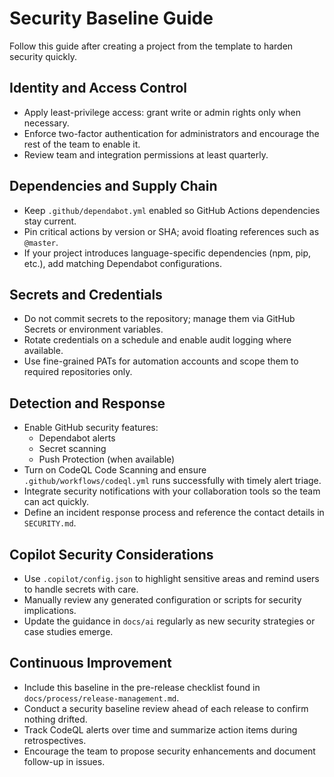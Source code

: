# Security Baseline Guide

Follow this guide after creating a project from the template to harden security quickly.

## Identity and Access Control
- Apply least-privilege access: grant write or admin rights only when necessary.
- Enforce two-factor authentication for administrators and encourage the rest of the team to enable it.
- Review team and integration permissions at least quarterly.

## Dependencies and Supply Chain
- Keep `.github/dependabot.yml` enabled so GitHub Actions dependencies stay current.
- Pin critical actions by version or SHA; avoid floating references such as `@master`.
- If your project introduces language-specific dependencies (npm, pip, etc.), add matching Dependabot configurations.

## Secrets and Credentials
- Do not commit secrets to the repository; manage them via GitHub Secrets or environment variables.
- Rotate credentials on a schedule and enable audit logging where available.
- Use fine-grained PATs for automation accounts and scope them to required repositories only.

## Detection and Response
- Enable GitHub security features:
  - Dependabot alerts
  - Secret scanning
  - Push Protection (when available)
- Turn on CodeQL Code Scanning and ensure `.github/workflows/codeql.yml` runs successfully with timely alert triage.
- Integrate security notifications with your collaboration tools so the team can act quickly.
- Define an incident response process and reference the contact details in `SECURITY.md`.

## Copilot Security Considerations
- Use `.copilot/config.json` to highlight sensitive areas and remind users to handle secrets with care.
- Manually review any generated configuration or scripts for security implications.
- Update the guidance in `docs/ai` regularly as new security strategies or case studies emerge.

## Continuous Improvement
- Include this baseline in the pre-release checklist found in `docs/process/release-management.md`.
- Conduct a security baseline review ahead of each release to confirm nothing drifted.
- Track CodeQL alerts over time and summarize action items during retrospectives.
- Encourage the team to propose security enhancements and document follow-up in issues.
